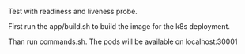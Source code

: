 Test with readiness and liveness probe.

First run the app/build.sh to build the image for the k8s deployment.

Than run commands.sh. The pods will be available on localhost:30001